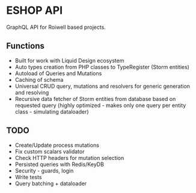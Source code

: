 # ESHOP API

GraphQL API for Roiwell based projects.

## Functions
- Built for work with Liquid Design ecosystem
- Auto types creation from PHP classes to TypeRegister (Storm entities)
- Autoload of Queries and Mutations
- Caching of schema
- Universal CRUD query, mutations and resolvers for generic generation and resolving
- Recursive data fetcher of Storm entities from database based on requested query (highly optimized - makes only one query per entity class - simulating dataloader)

## TODO
- Create/Update process mutations
- Fix custom scalars validator
- Check HTTP headers for mutation selection
- Persisted queries with Redis/KeyDB
- Security - guards, login
- Write tests
- Query batching + dataloader